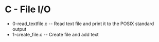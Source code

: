 # C - File I/O
- 0-read_textfile.c -- Read text file and print it to the POSIX standard output
- 1-create_file.c -- Create file and add text
